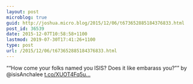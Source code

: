 ```yaml
---
layout: post
microblog: true
guid: http://joshua.micro.blog/2015/12/06/t673652885184376833.html
post_id: 36539
date: 2015-12-07T10:58:58+1100
lastmod: 2019-07-30T17:41:26+1100
type: post
url: /2015/12/06/t673652885184376833.html
---
```

““How come your folks named you ISIS? Does it like embarass you?”” by @isisAnchalee [t.co/XUOT4Fq5u...](https://t.co/XUOT4Fq5uq)
